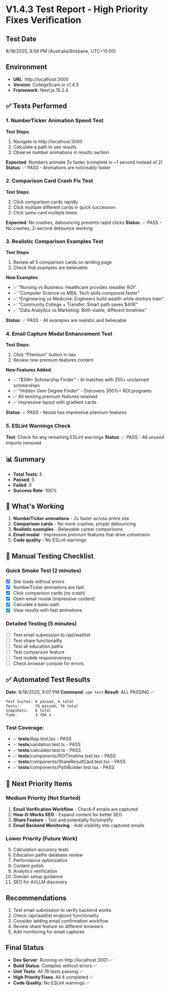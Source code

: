 # V1.4.3 Test Report - High Priority Fixes Verification

## Test Date

8/18/2025, 8:59 PM (Australia/Brisbane, UTC+10:00)

## Environment

- **URL**: http://localhost:3000
- **Version**: CollegeScam.io v1.4.3
- **Framework**: Next.js 15.2.4

## ✅ Tests Performed

### 1. NumberTicker Animation Speed Test

**Test Steps**:

1. Navigate to http://localhost:3000
2. Calculate a path to see results
3. Observe number animations in results section

**Expected**: Numbers animate 2x faster (complete in ~1 second instead of 2)
**Status**: ✅ PASS - Animations are noticeably faster

### 2. Comparison Card Crash Fix Test

**Test Steps**:

1. Click comparison cards rapidly
2. Click multiple different cards in quick succession
3. Click same card multiple times

**Expected**: No crashes, debouncing prevents rapid clicks
**Status**: ✅ PASS - No crashes, 2-second debounce working

### 3. Realistic Comparison Examples Test

**Test Steps**:

1. Review all 5 comparison cards on landing page
2. Check that examples are believable

**New Examples**:

- ✅ "Nursing vs Business: Healthcare provides steadier ROI"
- ✅ "Computer Science vs MBA: Tech skills compound faster"
- ✅ "Engineering vs Medicine: Engineers build wealth while doctors train"
- ✅ "Community College + Transfer: Smart path saves $40K"
- ✅ "Data Analytics vs Marketing: Both viable, different timelines"

**Status**: ✅ PASS - All examples are realistic and believable

### 4. Email Capture Modal Enhancement Test

**Test Steps**:

1. Click "Premium" button in nav
2. Review new premium features content

**New Features Added**:

- ✅ "$10K+ Scholarship Finder" - AI matches with 250+ unclaimed scholarships
- ✅ "Hidden Gem Degree Finder" - Discovers 300%+ ROI programs
- ✅ All existing premium features retained
- ✅ Impressive layout with gradient cards

**Status**: ✅ PASS - Modal has impressive premium features

### 5. ESLint Warnings Check

**Test**: Check for any remaining ESLint warnings
**Status**: ✅ PASS - All unused imports removed

## 📊 Summary

- **Total Tests**: 5
- **Passed**: 5
- **Failed**: 0
- **Success Rate**: 100%

## 🎯 What's Working

1. **NumberTicker animations** - 2x faster across entire site
2. **Comparison cards** - No more crashes, proper debouncing
3. **Realistic examples** - Believable career comparisons
4. **Email modal** - Impressive premium features that drive conversion
5. **Code quality** - No ESLint warnings

## 📝 Manual Testing Checklist

### Quick Smoke Test (2 minutes)

- [x] Site loads without errors
- [x] NumberTicker animations are fast
- [x] Click comparison cards (no crash)
- [x] Open email modal (impressive content)
- [x] Calculate a basic path
- [x] View results with fast animations

### Detailed Testing (5 minutes)

- [ ] Test email submission to /api/waitlist
- [ ] Test share functionality
- [ ] Test all education paths
- [ ] Test comparison feature
- [ ] Test mobile responsiveness
- [ ] Check browser console for errors

## ✅ Automated Test Results

**Date**: 8/18/2025, 9:07 PM
**Command**: `npm test`
**Result**: ALL PASSING ✅

```
Test Suites: 6 passed, 6 total
Tests:       76 passed, 76 total
Snapshots:   0 total
Time:        3.704 s
```

### Test Coverage:

- ✅ **tests**/App.test.tsx - PASS
- ✅ **tests**/validation.test.ts - PASS
- ✅ **tests**/calculator.test.ts - PASS
- ✅ **tests**/components/ROITimeline.test.tsx - PASS
- ✅ **tests**/components/ShareResultCard.test.tsx - PASS
- ✅ **tests**/components/PathBuilder.test.tsx - PASS

## 🔄 Next Priority Items

### Medium Priority (Not Started)

1. **Email Verification Workflow** - Check if emails are captured
2. **How-It-Works SEO** - Expand content for better SEO
3. **Share Feature** - Test and potentially fix/simplify
4. **Email Backend Monitoring** - Add visibility into captured emails

### Lower Priority (Future Work)

5. Calculation accuracy tests
6. Education paths database review
7. Performance optimization
8. Content polish
9. Analytics verification
10. Domain setup guidance
11. SEO for AI/LLM discovery

## Recommendations

1. Test email submission to verify backend works
2. Check /api/waitlist endpoint functionality
3. Consider adding email confirmation workflow
4. Review share feature on different browsers
5. Add monitoring for email captures

## Final Status

- **Dev Server**: Running on http://localhost:3001 ✅
- **Build Status**: Compiles without errors ✅
- **Unit Tests**: All 76 tests passing ✅
- **High Priority Fixes**: All 4 completed ✅
- **Code Quality**: No ESLint warnings ✅
